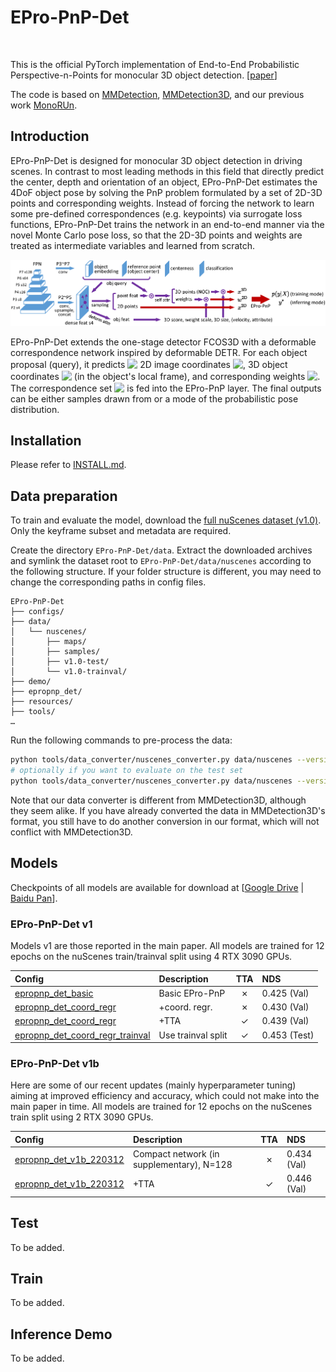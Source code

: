 # EPro-PnP-Det

<img src="resources/viz.gif" alt=""/>

This is the official PyTorch implementation of End-to-End Probabilistic Perspective-n-Points for monocular 3D object detection. [[paper](https://arxiv.org/pdf/2203.13254.pdf)]

The code is based on [MMDetection](https://github.com/open-mmlab/mmdetection), [MMDetection3D](https://github.com/open-mmlab/mmdetection3d), and our previous work [MonoRUn](https://github.com/tjiiv-cprg/MonoRUn).

## Introduction

EPro-PnP-Det is designed for monocular 3D object detection in driving scenes. In contrast to most leading methods in this field that directly predict the center, depth and orientation of an object, EPro-PnP-Det estimates the 4DoF object pose by solving the PnP problem formulated by a set of 2D-3D points and corresponding weights. Instead of forcing the network to learn some pre-defined correspondences (e.g. keypoints) via surrogate loss functions, EPro-PnP-Det trains the network in an end-to-end manner via the novel Monte Carlo pose loss, so that the 2D-3D points and weights are treated as intermediate variables and learned from scratch.

<img src="./resources/architecture.png" alt=""/>

EPro-PnP-Det extends the one-stage detector FCOS3D with a deformable correspondence network inspired by deformable DETR. For each object proposal (query), it predicts <!-- $N$ --> <img style="transform: translateY(0.1em); background: white;" src="https://latex.codecogs.com/svg.latex?N"> 2D image coordinates <!-- $x^\text{2D} \in \mathbb{R}^2$ --> <img style="transform: translateY(0.1em); background: white;" src="https://latex.codecogs.com/svg.latex?x%5E%5Ctext%7B2D%7D%20%5Cin%20%5Cmathbb%7BR%7D%5E2">, 3D object coordinates <!-- $x^\text{3D} \in \mathbb{R}^3$ --> <img style="transform: translateY(0.1em); background: white;" src="https://latex.codecogs.com/svg.latex?x%5E%5Ctext%7B3D%7D%20%5Cin%20%5Cmathbb%7BR%7D%5E3"> (in the object's local frame), and corresponding weights <!-- $w^\text{2D} \in \mathbb{R}^2_+$ --> <img style="transform: translateY(0.1em); background: white;" src="https://latex.codecogs.com/svg.latex?w%5E%5Ctext%7B2D%7D%20%5Cin%20%5Cmathbb%7BR%7D%5E2_%2B">. The correspondence set <!-- $\{x^\text{2D}_i, x^\text{3D}_i, w^\text{2D}_i|i=1 \cdots N\}$ --> <img style="transform: translateY(0.1em); background: white;" src="https://latex.codecogs.com/svg.latex?%5C%7Bx%5E%5Ctext%7B2D%7D_i%2C%20x%5E%5Ctext%7B3D%7D_i%2C%20w%5E%5Ctext%7B2D%7D_i%7Ci%3D1%20%5Ccdots%20N%5C%7D"> is fed into the EPro-PnP layer. The final outputs can be either samples drawn from or a mode of the probabilistic pose distribution. 

## Installation

Please refer to [INSTALL.md](INSTALL.md).

## Data preparation

To train and evaluate the model, download the [full nuScenes dataset (v1.0)](https://www.nuscenes.org/nuscenes#download). Only the keyframe subset and metadata are required.

Create the directory `EPro-PnP-Det/data`. Extract the downloaded archives and symlink the dataset root to `EPro-PnP-Det/data/nuscenes` according to the following structure. If your folder structure is different, you may need to change the corresponding paths in config files.

```
EPro-PnP-Det
├── configs/
├── data/
│   └── nuscenes/
│       ├── maps/
│       ├── samples/
│       ├── v1.0-test/
│       └── v1.0-trainval/
├── demo/
├── epropnp_det/
├── resources/
├── tools/
…
```

Run the following commands to pre-process the data:

```bash
python tools/data_converter/nuscenes_converter.py data/nuscenes --version v1.0-trainval
# optionally if you want to evaluate on the test set
python tools/data_converter/nuscenes_converter.py data/nuscenes --version v1.0-test
```

Note that our data converter is different from MMDetection3D, although they seem alike. If you have already converted the data in MMDetection3D's format, you still have to do another conversion in our format, which will not conflict with MMDetection3D. 

## Models

Checkpoints of all models are available for download at [[Google Drive](https://drive.google.com/drive/folders/1AWRg09fkt66I8rgrp33Lwb9l6-D6Gjrg) | [Baidu Pan](https://pan.baidu.com/s/1j7xgkwD-rcxHMaNupRP_bQ?pwd=cx5b#list/path=%2FEPro-PnP-Det)]. 

### EPro-PnP-Det v1

Models v1 are those reported in the main paper. All models are trained for 12 epochs on the nuScenes train/trainval split using 4 RTX 3090 GPUs. 

| Config | Description | TTA | NDS |
| :--- | :--- | :---: | :--- |
| [epropnp_det_basic](configs/epropnp_det_basic.py) | Basic EPro-PnP | ✗ | 0.425 (Val) |
| [epropnp_det_coord_regr](configs/epropnp_det_coord_regr.py) | +coord. regr.| ✗ | 0.430 (Val) |
| [epropnp_det_coord_regr](configs/epropnp_det_coord_regr.py) | +TTA | ✓ | 0.439 (Val) |
| [epropnp_det_coord_regr_trainval](configs/epropnp_det_coord_regr.py) | Use trainval split | ✓ | 0.453 (Test) |

### EPro-PnP-Det v1b

Here are some of our recent updates (mainly hyperparameter tuning) aiming at improved efficiency and accuracy, which could not make into the main paper in time. All models are trained for 12 epochs on the nuScenes train split using 2 RTX 3090 GPUs.

| Config | Description | TTA | NDS |
| :--- | :--- | :---: | :--- |
| [epropnp_det_v1b_220312](configs/epropnp_det_v1b_220312.py) | Compact network (in supplementary), N=128 | ✗ | 0.434 (Val) |
| [epropnp_det_v1b_220312](configs/epropnp_det_v1b_220312.py) | +TTA | ✓ | 0.446 (Val) |


## Test

To be added.

## Train

To be added.

## Inference Demo

To be added.
